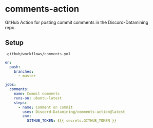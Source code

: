 # comments-action

GitHub Action for posting commit comments in the Discord-Datamining repo.

## Setup
`.github/workflows/comments.yml`
```yml
on:
  push:
    branches:
      - master

jobs:
  comments:
    name: Commit comments
    runs-on: ubuntu-latest
    steps:
      - name: Comment on commit
        uses: Discord-Datamining/comments-action@latest
        env:
          GITHUB_TOKEN: ${{ secrets.GITHUB_TOKEN }}
```